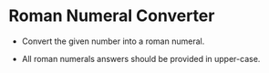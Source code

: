 # Roman Numeral Converter
* Convert the given number into a roman numeral.

* All roman numerals answers should be provided in upper-case.